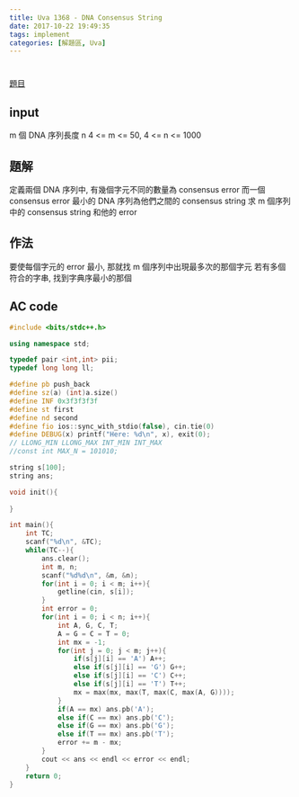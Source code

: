 ```yaml
---
title: Uva 1368 - DNA Consensus String
date: 2017-10-22 19:49:35
tags: implement
categories: [解題區, Uva]
---
```


#
[題目](https://uva.onlinejudge.org/index.php?option=com_onlinejudge&Itemid=8&page=show_problem&category=446&problem=4114)

## input
m 個 DNA 序列長度 n
4 <= m <= 50, 4 <= n <= 1000

## 題解
定義兩個 DNA 序列中, 有幾個字元不同的數量為 consensus error
而一個 consensus error 最小的 DNA 序列為他們之間的 consensus string
求 m 個序列中的 consensus string 和他的 error

## 作法
要使每個字元的 error 最小, 那就找 m 個序列中出現最多次的那個字元
若有多個符合的字串, 找到字典序最小的那個

## AC code
```cpp
#include <bits/stdc++.h>

using namespace std;

typedef pair <int,int> pii;
typedef long long ll;

#define pb push_back
#define sz(a) (int)a.size()
#define INF 0x3f3f3f3f
#define st first
#define nd second
#define fio ios::sync_with_stdio(false), cin.tie(0)
#define DEBUG(x) printf("Here: %d\n", x), exit(0);
// LLONG_MIN LLONG_MAX INT_MIN INT_MAX
//const int MAX_N = 101010;

string s[100];
string ans;

void init(){
    
}

int main(){
    int TC;
    scanf("%d\n", &TC);
    while(TC--){
        ans.clear();
        int m, n;
        scanf("%d%d\n", &m, &n);
        for(int i = 0; i < m; i++){
            getline(cin, s[i]);
        }
        int error = 0;
        for(int i = 0; i < n; i++){
            int A, G, C, T;
            A = G = C = T = 0;
            int mx = -1;
            for(int j = 0; j < m; j++){
                if(s[j][i] == 'A') A++;
                else if(s[j][i] == 'G') G++;
                else if(s[j][i] == 'C') C++;
                else if(s[j][i] == 'T') T++;
                mx = max(mx, max(T, max(C, max(A, G))));
            }
            if(A == mx) ans.pb('A');
            else if(C == mx) ans.pb('C');
            else if(G == mx) ans.pb('G');
            else if(T == mx) ans.pb('T');
            error += m - mx;
        }
        cout << ans << endl << error << endl;
    }
    return 0;
}
```

